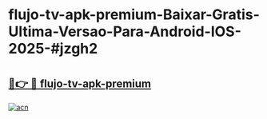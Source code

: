 # flujo-tv-apk-premium-Baixar-Gratis-Ultima-Versao-Para-Android-IOS-2025-#jzgh2

# <h2><a href="https://ainizakaria.my?title=flujo-tv-apk-premium&ref=22M">🔗👉 🔴 flujo-tv-apk-premium</a></h2>

[![acn](https://github.com/user-attachments/assets/0f9c940e-d8b0-45ae-aac7-cd30a18b3e1c)](https://ainizakaria.my?title=flujo-tv-apk-premium&ref=22M)

